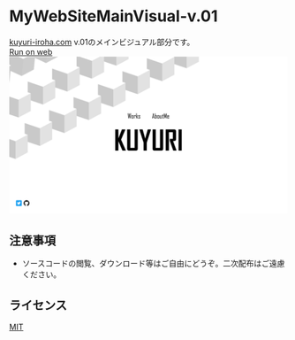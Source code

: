 # MyWebSiteMainVisual-v.01
[kuyuri-iroha.com](http://kuyuri-iroha.com) v.01のメインビジュアル部分です。  
[Run on web](http://kuyuri-iroha.github.io/kuyuri-iroha.com-v.01/src)  
![メインビジュアル](screenshot/screenshot.png "メインビジュアル")  

## 注意事項

- ソースコードの閲覧、ダウンロード等はご自由にどうぞ。二次配布はご遠慮ください。

## ライセンス
[MIT](LICENSE)
